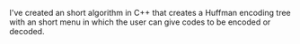 I've created an short algorithm in C++ that creates a Huffman encoding tree with an short menu in which the user can give codes to be encoded or decoded.
